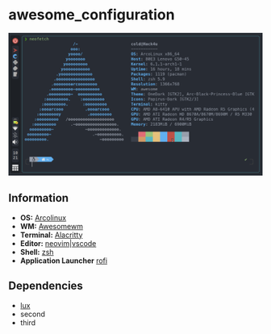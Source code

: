 # awesome_configuration
![Awesomewm](https://github.com/Cold2324/awesome_configuration/blob/main/assets/Awesomewm_Setup.png)

## Information
- **OS:** [Arcolinux](https://arcolinux.com/)
- **WM:** [Awesomewm](https://awesomewm.org/) 
- **Terminal:** [Alacritty](https://alacritty.org/)  
- **Editor:** [neovim](https://github.com/neovim/neovim)|[vscode](https://code.visualstudio.com/) 
- **Shell:** [zsh](https://www.zsh.org/) 
- **Application Launcher** [rofi](https://github.com/davatorium/rofi)

## Dependencies
<!-- ```bahs
sudo pacman -S awesome lux
``` -->

- [lux](https://github.com/Ventto/lux)
- second
- third

